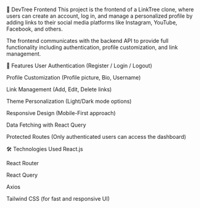  🌟 DevTree Frontend
This project is the frontend of a LinkTree clone, where users can create an account, log in, and manage a personalized profile by adding links to their social media platforms like Instagram, YouTube, Facebook, and others.

The frontend communicates with the backend API to provide full functionality including authentication, profile customization, and link management.

🚀 Features
User Authentication (Register / Login / Logout)

Profile Customization (Profile picture, Bio, Username)

Link Management (Add, Edit, Delete links)

Theme Personalization (Light/Dark mode options)

Responsive Design (Mobile-First approach)

Data Fetching with React Query

Protected Routes (Only authenticated users can access the dashboard)

🛠️ Technologies Used
React.js

React Router

React Query

Axios

Tailwind CSS (for fast and responsive UI)

